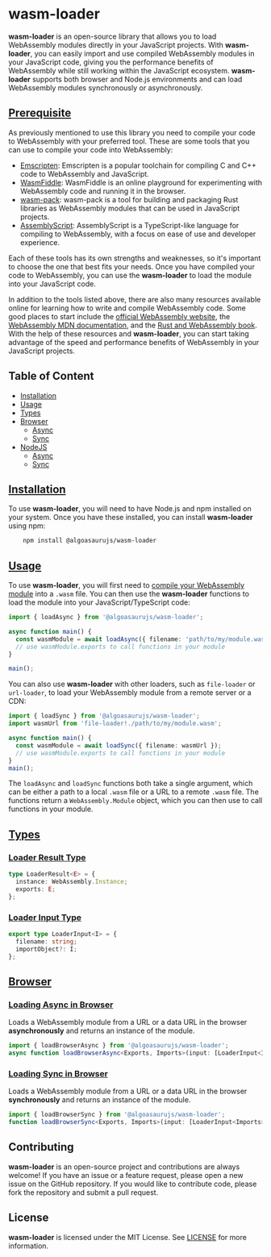 # wasm-loader

**wasm-loader** is an open-source library that allows you to load WebAssembly modules directly in your JavaScript projects. With **wasm-loader**, you can easily import and use compiled WebAssembly modules in your JavaScript code, giving you the performance benefits of WebAssembly while still working within the JavaScript ecosystem. **wasm-loader** supports both browser and Node.js environments and can load WebAssembly modules synchronously or asynchronously.

## [Prerequisite](#prerequisite)

As previously mentioned to use this library you need to compile your code to WebAssembly with your preferred tool. These are some tools that you can use to compile your code into WebAssembly:

*   [Emscripten](https://emscripten.org/): Emscripten is a popular toolchain for compiling C and C++ code to WebAssembly and JavaScript.
*   [WasmFiddle](https://wasdk.github.io/WasmFiddle/): WasmFiddle is an online playground for experimenting with WebAssembly code and running it in the browser.
*   [wasm-pack](https://rustwasm.github.io/wasm-pack/): wasm-pack is a tool for building and packaging Rust libraries as WebAssembly modules that can be used in JavaScript projects.
*   [AssemblyScript](https://www.assemblyscript.org/): AssemblyScript is a TypeScript-like language for compiling to WebAssembly, with a focus on ease of use and developer experience.

Each of these tools has its own strengths and weaknesses, so it's important to choose the one that best fits your needs. Once you have compiled your code to WebAssembly, you can use the **wasm-loader** to load the module into your JavaScript code.

In addition to the tools listed above, there are also many resources available online for learning how to write and compile WebAssembly code. Some good places to start include the [official WebAssembly website](https://webassembly.org/), the [WebAssembly MDN documentation](https://developer.mozilla.org/en-US/docs/WebAssembly), and the [Rust and WebAssembly book](https://rustwasm.github.io/docs/book/). With the help of these resources and **wasm-loader**, you can start taking advantage of the speed and performance benefits of WebAssembly in your JavaScript projects.

## Table of Content

- [Installation](#installation)
- [Usage](#usage)
- [Types](#types)    
- [Browser](#browser)
  - [Async](#browserasync)
  - [Sync](#browsersync)
- [NodeJS](#nodejs)
  - [Async](#nodejsasync)
  - [Sync](#nodejssync)

## [Installation](#installation)

To use **wasm-loader**, you will need to have Node.js and npm installed on your system. Once you have these installed, you can install **wasm-loader** using npm:

```bash
    npm install @algoasaurujs/wasm-loader
```

## [Usage](#usage)

To use **wasm-loader**, you will first need to [compile your WebAssembly module](#prerequisite) into a `.wasm` file. You can then use the **wasm-loader** functions to load the module into your JavaScript/TypeScript code:

```typescript
import { loadAsync } from '@algoasaurujs/wasm-loader'; 

async function main() { 
  const wasmModule = await loadAsync({ filename: 'path/to/my/module.wasm' }); 
  // use wasmModule.exports to call functions in your module 
}

main();
```

You can also use **wasm-loader** with other loaders, such as `file-loader` or `url-loader`, to load your WebAssembly module from a remote server or a CDN:

```typescript
import { loadSync } from '@algoasaurujs/wasm-loader'; 
import wasmUrl from 'file-loader!./path/to/my/module.wasm';

async function main() { 
  const wasmModule = await loadSync({ filename: wasmUrl }); 
  // use wasmModule.exports to call functions in your module 
} 
main();
```

The `loadAsync` and `loadSync` functions both take a single argument, which can be either a path to a local `.wasm` file or a URL to a remote `.wasm` file. The functions return a `WebAssembly.Module` object, which you can then use to call functions in your module.

## [Types](#types)

### [Loader Result Type](#loaderresulttype)
```typescript
type LoaderResult<E> = {
  instance: WebAssembly.Instance;
  exports: E;
};
```

### [Loader Input Type](#loaderinputtype)
```typescript
export type LoaderInput<I> = {
  filename: string;
  importObject?: I;
};
```

## [Browser](#browser)

### [Loading Async in Browser](#browserasync)

Loads a WebAssembly module from a URL or a data URL in the browser **asynchronously** and returns an instance of the module.

```typescript
import { loadBrowserAsync } from '@algoasaurujs/wasm-loader';
async function loadBrowserAsync<Exports, Imports>(input: [LoaderInput<Imports>](#loaderinputtype)): Promise<[LoaderResult<Exports>](#loaderresulttype)>;
```

### [Loading Sync in Browser](#browserasync)

Loads a WebAssembly module from a URL or a data URL in the browser **synchronously** and returns an instance of the module.

```typescript
import { loadBrowserSync } from '@algoasaurujs/wasm-loader';
function loadBrowserSync<Exports, Imports>(input: [LoaderInput<Imports>](#loaderinputtype)): [LoaderResult<Exports>](#loaderresulttype);
```

## Contributing

**wasm-loader** is an open-source project and contributions are always welcome! If you have an issue or a feature request, please open a new issue on the GitHub repository. If you would like to contribute code, please fork the repository and submit a pull request.

## License

**wasm-loader** is licensed under the MIT License. See [LICENSE](./LICENSE) for more information.
